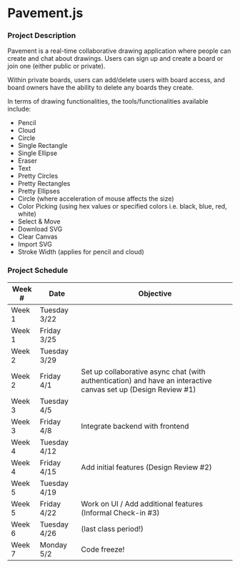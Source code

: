 # Pavement.js

### Project Description
Pavement is a real-time collaborative drawing application where people can create and chat about drawings. Users can sign up and create a board or join one (either public or private).

Within private boards, users can add/delete users with board access, and board owners have the ability to delete any boards they create.

In terms of drawing functionalities, the tools/functionalities available include:
* Pencil
* Cloud
* Circle
* Single Rectangle
* Single Ellipse
* Eraser
* Text
* Pretty Circles
* Pretty Rectangles
* Pretty Ellipses
* Circle (where acceleration of mouse affects the size)
* Color Picking (using hex values or specified colors i.e. black, blue, red, white)
* Select & Move
* Download SVG
* Clear Canvas
* Import SVG
* Stroke Width (applies for pencil and cloud)


### Project Schedule
Week # | Date | Objective
---|---|---
Week 1 | Tuesday 3/22 
Week 1 | Friday 3/25 
Week 2 | Tuesday 3/29 
Week 2 | Friday 4/1 | Set up collaborative async chat (with authentication) and have an interactive canvas set up (Design Review #1)
Week 3 | Tuesday 4/5 
Week 3 | Friday 4/8 | Integrate backend with frontend
Week 4 | Tuesday 4/12 | 
Week 4 | Friday 4/15 | Add initial features (Design Review #2)
Week 5 | Tuesday 4/19
Week 5 | Friday 4/22 | Work on UI / Add additional features (Informal Check-in #3)
Week 6 | Tuesday 4/26 | (last class period!)
Week 7 | Monday 5/2 | Code freeze! |
